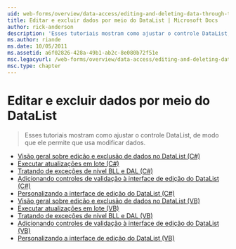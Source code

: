 ```yaml
---
uid: web-forms/overview/data-access/editing-and-deleting-data-through-the-datalist/index
title: Editar e excluir dados por meio do DataList | Microsoft Docs
author: rick-anderson
description: 'Esses tutoriais mostram como ajustar o controle DataList, de modo que ele permite que usa modificar dados.'
ms.author: riande
ms.date: 10/05/2011
ms.assetid: a6f02826-428a-49b1-ab2c-8e080b72f51e
msc.legacyurl: /web-forms/overview/data-access/editing-and-deleting-data-through-the-datalist
msc.type: chapter
---
```

<a name="editing-and-deleting-data-through-the-datalist"></a>Editar e excluir dados por meio do DataList
====================
> Esses tutoriais mostram como ajustar o controle DataList, de modo que ele permite que usa modificar dados.


- [Visão geral sobre edição e exclusão de dados no DataList (C#)](an-overview-of-editing-and-deleting-data-in-the-datalist-cs.md)
- [Executar atualizações em lote (C#)](performing-batch-updates-cs.md)
- [Tratando de exceções de nível BLL e DAL (C#)](handling-bll-and-dal-level-exceptions-cs.md)
- [Adicionando controles de validação à interface de edição do DataList (C#)](adding-validation-controls-to-the-datalist-s-editing-interface-cs.md)
- [Personalizando a interface de edição do DataList (C#)](customizing-the-datalist-s-editing-interface-cs.md)
- [Visão geral sobre edição e exclusão de dados no DataList (VB)](an-overview-of-editing-and-deleting-data-in-the-datalist-vb.md)
- [Executar atualizações em lote (VB)](performing-batch-updates-vb.md)
- [Tratando de exceções de nível BLL e DAL (VB)](handling-bll-and-dal-level-exceptions-vb.md)
- [Adicionando controles de validação à interface de edição do DataList (VB)](adding-validation-controls-to-the-datalist-s-editing-interface-vb.md)
- [Personalizando a interface de edição do DataList (VB)](customizing-the-datalist-s-editing-interface-vb.md)
